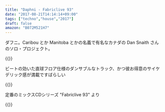 ```yaml
---
title: "Daphni - Fabriclive 93"
date: "2017-08-21T14:14:14+09:00"
tags: ["techno","house","2017"]
draft: false
amazon: "B072M521H7"
---
```


ダフニ。Caribou とか Manitoba とかの名義で有名なカナダの Dan Snaith さんのソロ・プロジェクト。

{{<youtube CPUeeW5JvcU>}}

ビートの効いた直球フロア仕様のダンサブルなトラック、かつ彼お得意のサイケデリック感が満載ですばらしい

{{<youtube rJWoQIr_G8Q>}}

定番のミックスCDシリーズ "Fabriclive 93" より

{{<amazon B072M521H7>}}
